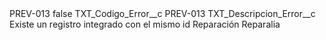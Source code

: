 <?xml version="1.0" encoding="UTF-8"?>
<CustomMetadata xmlns="http://soap.sforce.com/2006/04/metadata" xmlns:xsi="http://www.w3.org/2001/XMLSchema-instance" xmlns:xsd="http://www.w3.org/2001/XMLSchema">
    <label>PREV-013</label>
    <protected>false</protected>
    <values>
        <field>TXT_Codigo_Error__c</field>
        <value xsi:type="xsd:string">PREV-013</value>
    </values>
    <values>
        <field>TXT_Descripcion_Error__c</field>
        <value xsi:type="xsd:string">Existe un registro integrado con el mismo id Reparación Reparalia</value>
    </values>
</CustomMetadata>
